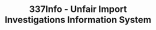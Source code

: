 ---
layout: default
bigquery: https://console.cloud.google.com/bigquery?p=patents-public-data&d=usitc_investigations&page=dataset&project=sheets-management-319211
citation: US International Trade Commission 337Info Unfair Import Investigations Information
  System
contributors: US International Trade Comission
cost: None
description: US International Trade Commission 337Info Unfair Import Investigations
  Information System contains data on investigations done under Section 337. Section
  337 declares the infringement of certain statutory intellectual property rights
  and other forms of unfair competition in import trade to be unlawful practices.
  Most Section 337 investigations involve allegations of patent or registered trademark
  infringement.
documentation: FAQ and tutorial available on the site
last_edit: 04/05/2022, 10:43:13
location: https://pubapps2.usitc.gov/337external/
maintained_by: US International Trade Comission
schema_fields:
- invUnfairAct
- ouiiAttorney
- teoIdIssueDate
- finalDetViolation
- complainant
- copyrightNumbers
- currentActiveALJ
- scheduledEndDateEvidHear
- id
- markmanHearing
- actualStartDateEvidHear
- ouiiParticipation
- issueDateOtherNonFinal
- actualEndDateEvidHear
- internalRemand
- dateCreated
- title
- endDateMarkmanHearing
- patentNumber
- trademarkNumbers
- cafcAppeals
- respondent
- investigationNo
- publication_number
- finalIdOnViolationIssue
- docketNo
- aljAssigned
- investigationType
- targetDate
- lastUpdated
- investigationTermDate
- teoProceedingInvolved
- dateComplaintFiled
- finalDetNoViolation
- teoReliefGranted
- gcAttorney
- finalIdOnViolationDue
- patentNumbers
- teoIdDueDate
- scheduledStartDateEvidHear
- htsNumbers
- startDateMarkmanHearing
- dateOfPublicationFrNotice
- currentStatus
- reportingRequirements
shortname: unfair_import_investigations
tags:
- import
- legal
- trade
timeframe: 2008-2021 (prior to 2008 downloadable as a JSON file)
title: 337Info - Unfair Import Investigations Information System
uuid: 2721f5ec-e599-4890-9265-9706719fc71e
---